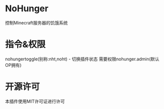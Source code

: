 # NoHunger 
控制Minecraft服务器的饥饿系统
#  指令&权限
nohungertoggle(别称:nht,noht) - 切换插件状态
需要权限nohunger.admin(默认OP拥有)
# 开源许可
本插件使用MIT许可证进行许可